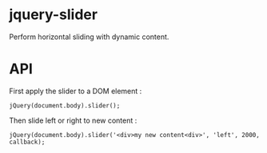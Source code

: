 jquery-slider
=============

Perform horizontal sliding with dynamic content.

API
=============

First apply the slider to a DOM element :

	jQuery(document.body).slider();
	
Then slide left or right to new content :

	jQuery(document.body).slider('<div>my new content<div>', 'left', 2000, callback);
